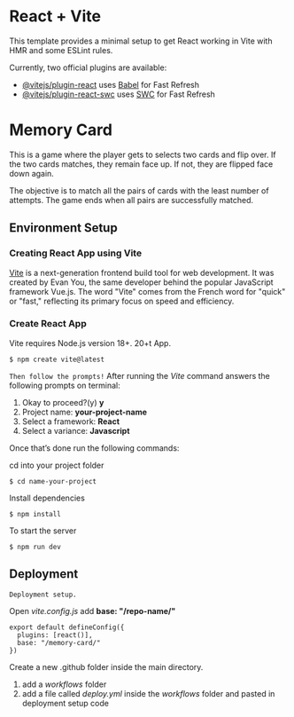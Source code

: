 # React + Vite
This template provides a minimal setup to get React working in Vite with HMR and some ESLint rules.

Currently, two official plugins are available:

- [@vitejs/plugin-react](https://github.com/vitejs/vite-plugin-react/blob/main/packages/plugin-react/README.md) uses [Babel](https://babeljs.io/) for Fast Refresh
- [@vitejs/plugin-react-swc](https://github.com/vitejs/vite-plugin-react-swc) uses [SWC](https://swc.rs/) for Fast Refresh

# Memory Card
This is a game where the player gets to selects two cards and flip over. If the two cards matches, they remain face up. If not, they are flipped face down again. 

The objective is to match all the pairs of cards with the least number of attempts. The game ends when all pairs are successfully matched.

## Environment Setup

### Creating React App using Vite
[Vite](https://vitejs.dev/guide/) is a next-generation frontend build tool for web development. It was created by Evan You, the same developer behind the popular JavaScript framework Vue.js. The word "Vite" comes from the French word for "quick" or "fast," reflecting its primary focus on speed and efficiency.

### Create React App
Vite requires Node.js version 18+. 20+t App.
```
$ npm create vite@latest
```
`Then follow the prompts!` 
After running the _Vite_ command answers the following prompts on terminal:
1. Okay to proceed?(y) **y**
2. Project name: **your-project-name**
3. Select a framework: **React**
4. Select a variance: **Javascript**

Once that’s done run the following commands:

cd into your project folder
```
$ cd name-your-project
```
Install dependencies
```
$ npm install
```
To start the server
```
$ npm run dev
```
## Deployment
`Deployment setup.`

Open _vite.config.js_ add **base: "/repo-name/"**
```
export default defineConfig({
  plugins: [react()],
  base: "/memory-card/"
})
```

Create a new .github folder inside the main directory. 
1. add a _workflows_ folder
2. add a file called _deploy.yml_ inside the _workflows_ folder and pasted in deployment setup code



